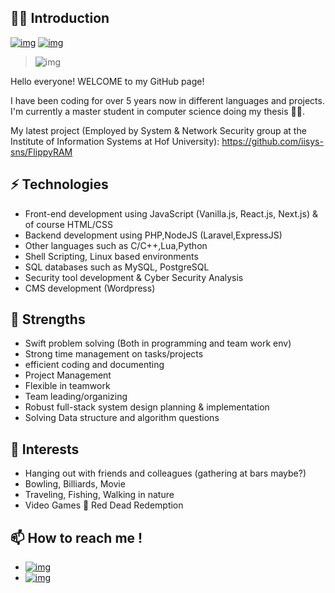 ## 👨‍💼 Introduction

[![img](https://img.shields.io/badge/SUPPORT%20AT-GITHUB-blue?style=flat-square&logo=github&logoColor=white)](https://github.com/nima-sayadi)
[![img](https://img.shields.io/badge/MY%20PROFILE-LINKEDIN-blue?style=flat-square&logo=linkedin&logoColor=white)](https://www.linkedin.com/in/nima-sayadi)

> ![img](https://github.com/rajput2107/rajput2107/raw/master/Assets/Developer.gif)

Hello everyone! WELCOME to my GitHub page!

I have been coding for over 5 years now in different languages and projects. I'm currently a master student in computer science doing my thesis 👨‍💻.

My latest project (Employed by System & Network Security group at the Institute of Information Systems at Hof University): https://github.com/iisys-sns/FlippyRAM

## ⚡ Technologies

- Front-end development using JavaScript (Vanilla.js, React.js, Next.js) & of course HTML/CSS
- Backend development using PHP,NodeJS (Laravel,ExpressJS)
- Other languages such as C/C++,Lua,Python
- Shell Scripting, Linux based environments
- SQL databases such as MySQL, PostgreSQL
- Security tool development & Cyber Security Analysis
- CMS development (Wordpress)

## 💪 Strengths

- Swift problem solving (Both in programming and team work env)
- Strong time management on tasks/projects
- efficient coding and documenting
- Project Management
- Flexible in teamwork
- Team leading/organizing 
- Robust full-stack system design planning & implementation
- Solving Data structure and algorithm questions

## 👀 Interests

- Hanging out with friends and colleagues (gathering at bars maybe?)
- Bowling, Billiards, Movie
- Traveling, Fishing, Walking in nature
- Video Games 💙 Red Dead Redemption

## 📫 How to reach me !

- [![img](https://img.shields.io/badge/Telegram%20ID-@joker__lives-blue?style=flat-square&logo=telegram&logoColor=white)](https://t.me/joker_lives)
- [![img](https://img.shields.io/badge/Email%20Address-nimanima54@gmail.com-red?style=flat-square&logo=gmail&logoColor=white)](mailto:nimanima54@gmail.com)

